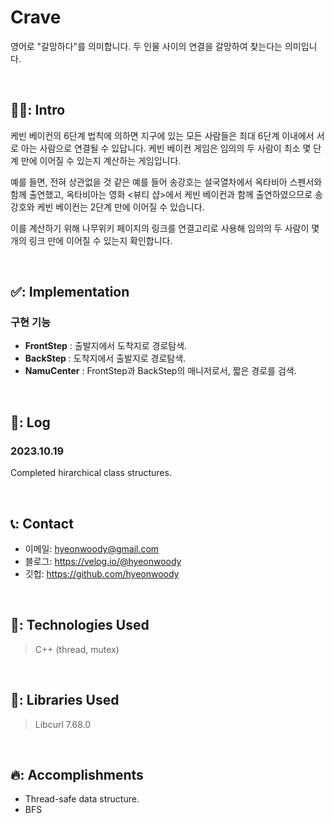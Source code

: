 # Crave
 영어로 "갈망하다"를 의미합니다. 두 인물 사이의 연결을 갈망하여 찾는다는 의미입니다.

<br>

## 🧑‍💻: Intro
케빈 베이컨의 6단계 법칙에 의하면 지구에 있는 모든 사람들은 최대 6단계 이내에서 서로 아는 사람으로 연결될 수 있답니다.
케빈 베이컨 게임은 임의의 두 사람이 최소 몇 단계 만에 이어질 수 있는지 계산하는 게임입니다.

예를 들면, 전혀 상관없을 것 같은 예를 들어 송강호는 설국열차에서 옥타비아 스펜서와 함께 출연했고, 옥타비아는 영화 <뷰티 샵>에서 케빈 베이컨과 함께 출연하였으므로 송강호와 케빈 베이컨는 2단계 만에 이어질 수 있습니다.

이를 계산하기 위해 나무위키 페이지의 링크를 연결고리로 사용해
임의의 두 사람이 몇 개의 링크 만에 이어질 수 있는지 확인합니다.


</br>

## ✅: Implementation
 
 ### 구현 기능
 - **FrontStep** : 출발지에서 도착지로 경로탐색.
- **BackStep** : 도착지에서 출발지로 경로탐색.
- **NamuCenter** : FrontStep과 BackStep의 매니저로서, 짧은 경로를 검색.

<br>

## 📓: Log

### 2023.10.19
Completed hirarchical class structures.


<br>

## 📞: Contact
- 이메일: hyeonwoody@gmail.com
- 블로그: https://velog.io/@hyeonwoody
- 깃헙: https://github.com/hyeonwoody

<br>

## 🧱: Technologies Used
>C++ (thread, mutex)    

<br>

## 📖: Libraries Used
>Libcurl 7.68.0
 
<br>

 ## 🔥: Accomplishments
- Thread-safe data structure.
- BFS

<br>